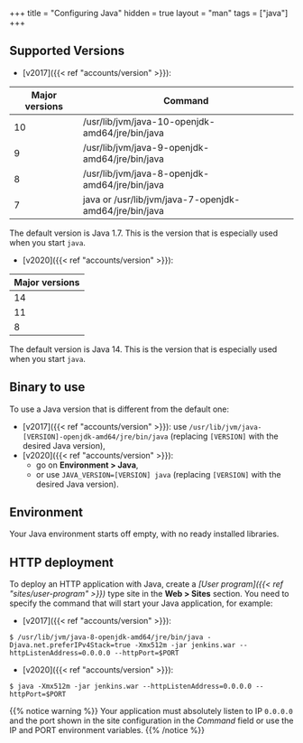 +++
title = "Configuring Java"
hidden = true
layout = "man"
tags = ["java"]
+++

## Supported Versions

- [v2017]({{< ref "accounts/version" >}}):

| Major versions | Command                                                |
| -------------- | ------------------------------------------------------ |
| 10             | /usr/lib/jvm/java-10-openjdk-amd64/jre/bin/java        |
| 9              | /usr/lib/jvm/java-9-openjdk-amd64/jre/bin/java         |
| 8              | /usr/lib/jvm/java-8-openjdk-amd64/jre/bin/java         |
| 7              | java or /usr/lib/jvm/java-7-openjdk-amd64/jre/bin/java |

The default version is Java 1.7. This is the version that is especially used when you start `java`.

- [v2020]({{< ref "accounts/version" >}}):

| Major versions |
| -------------- |
| 14             |
| 11             |
| 8              |

The default version is Java 14. This is the version that is especially used when you start `java`.

## Binary to use

To use a Java version that is different from the default one:

- [v2017]({{< ref "accounts/version" >}}): use `/usr/lib/jvm/java-[VERSION]-openjdk-amd64/jre/bin/java` (replacing `[VERSION]` with the desired Java version),
- [v2020]({{< ref "accounts/version" >}}):
    - go on **Environment > Java**,
    - or use `JAVA_VERSION=[VERSION] java` (replacing `[VERSION]` with the desired Java version).

## Environment

Your Java environment starts off empty, with no ready installed libraries.

## HTTP deployment

To deploy an HTTP application with Java, create a *[User program]({{< ref "sites/user-program" >}})* type site in the **Web > Sites** section. You need to specify the command that will start your Java application, for example:

- [v2017]({{< ref "accounts/version" >}}):

```
$ /usr/lib/jvm/java-8-openjdk-amd64/jre/bin/java -Djava.net.preferIPv4Stack=true -Xmx512m -jar jenkins.war --httpListenAddress=0.0.0.0 --httpPort=$PORT
```

- [v2020]({{< ref "accounts/version" >}}):

```
$ java -Xmx512m -jar jenkins.war --httpListenAddress=0.0.0.0 --httpPort=$PORT
```

{{% notice warning %}}
Your application must absolutely listen to IP `0.0.0.0` and the port shown in the site configuration in the *Command* field or use the IP and PORT environment variables.
{{% /notice %}}
